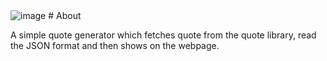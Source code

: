 <img src="/ss.jpg" alt="image">
# About

A simple quote generator which fetches quote from the quote library, read the JSON format and then shows on the webpage.
